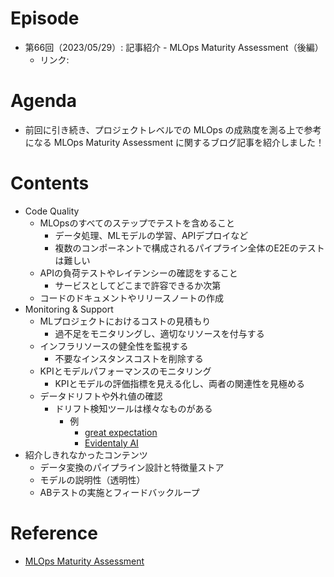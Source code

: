 # Episode

- 第66回（2023/05/29）: 記事紹介 - MLOps Maturity Assessment（後編）
  - リンク: 

# Agenda

- 前回に引き続き、プロジェクトレベルでの MLOps の成熟度を測る上で参考になる MLOps Maturity Assessment に関するブログ記事を紹介しました！

# Contents

- Code Quality
  - MLOpsのすべてのステップでテストを含めること
    - データ処理、MLモデルの学習、APIデプロイなど
    - 複数のコンポーネントで構成されるパイプライン全体のE2Eのテストは難しい
  - APIの負荷テストやレイテンシーの確認をすること
    - サービスとしてどこまで許容できるか次第
  - コードのドキュメントやリリースノートの作成
- Monitoring & Support
  - MLプロジェクトにおけるコストの見積もり
    - 過不足をモニタリングし、適切なリソースを付与する
  - インフラリソースの健全性を監視する
    - 不要なインスタンスコストを削除する
  - KPIとモデルパフォーマンスのモニタリング
    - KPIとモデルの評価指標を見える化し、両者の関連性を見極める
  - データドリフトや外れ値の確認
    - ドリフト検知ツールは様々なものがある
      - 例
        - [great expectation](https://greatexpectations.io/)
        - [Evidentaly AI](https://docs.evidentlyai.com/)
- 紹介しきれなかったコンテンツ
  - データ変換のパイプライン設計と特徴量ストア
  - モデルの説明性（透明性） 
  - ABテストの実施とフィードバックループ


# Reference

- [MLOps Maturity Assessment](https://mlops.community/mlops-maturity-assessment/)
